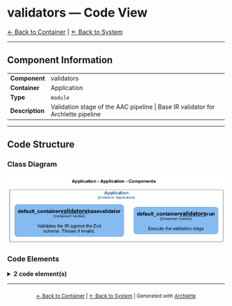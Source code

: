 # validators — Code View

[← Back to Container](./default-container.md) | [← Back to System](./README.md)

---

## Component Information

<table>
<tbody>
<tr>
<td><strong>Component</strong></td>
<td>validators</td>
</tr>
<tr>
<td><strong>Container</strong></td>
<td>Application</td>
</tr>
<tr>
<td><strong>Type</strong></td>
<td><code>module</code></td>
</tr>
<tr>
<td><strong>Description</strong></td>
<td>Validation stage of the AAC pipeline | Base IR validator for Archlette pipeline</td>
</tr>
</tbody>
</table>

---

## Code Structure

### Class Diagram

![Class Diagram](./diagrams/structurizr-Classes_default_container__validators.png)

### Code Elements

<details>
<summary><strong>2 code element(s)</strong></summary>

#### Functions

##### `run()`

Execute the validation stage

<table>
<tbody>
<tr>
<td><strong>Type</strong></td>
<td><code>function</code></td>
</tr>
<tr>
<td><strong>Visibility</strong></td>
<td><code>public</code></td>
</tr>
<tr>
<td><strong>Async</strong></td>
<td>Yes</td>
</tr>
<tr>
<td><strong>Returns</strong></td>
<td><code>Promise<void></code></td>
</tr>
<tr>
<td><strong>Location</strong></td>
<td><code>C:/Users/chris/git/archlette/src/2-validate/index.ts:38</code></td>
</tr>
</tbody>
</table>

**Parameters:**

- `ctx`: <code>import("C:/Users/chris/git/archlette/src/core/types").PipelineContext</code> — - Pipeline context with configuration, logging, and aggregated IR

---

##### `baseValidator()`

Validates the IR against the Zod schema. Throws if invalid.

<table>
<tbody>
<tr>
<td><strong>Type</strong></td>
<td><code>function</code></td>
</tr>
<tr>
<td><strong>Visibility</strong></td>
<td><code>private</code></td>
</tr>
<tr>
<td><strong>Returns</strong></td>
<td><code>z.infer<any></code> — The same IR if valid</td>
</tr>
<tr>
<td><strong>Location</strong></td>
<td><code>C:/Users/chris/git/archlette/src/validators/builtin/base-validator.ts:26</code></td>
</tr>
</tbody>
</table>

**Parameters:**

- `ir`: <code>z.infer<any></code> — - The input ArchletteIR

---

</details>

---

<div align="center">
<sub><a href="./default-container.md">← Back to Container</a> | <a href="./README.md">← Back to System</a> | Generated with <a href="https://github.com/architectlabs/archlette">Archlette</a></sub>
</div>
